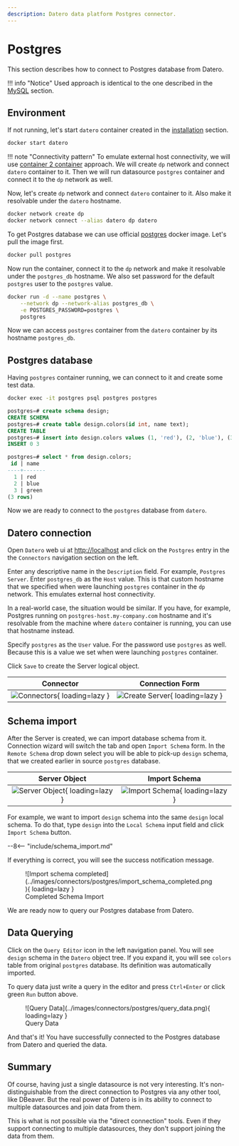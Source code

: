 ```yaml
---
description: Datero data platform Postgres connector.
---
```


# Postgres
This section describes how to connect to Postgres database from Datero.

!!! info "Notice"
    Used approach is identical to the one described in the [MySQL](./mysql.md) section.

## Environment
If not running, let's start `datero` container created in the [installation](../installation.md#running-the-container) section.
``` sh
docker start datero
```

!!! note "Connectivity pattern"
    To emulate external host connectivity, we will use [container 2 container](./index.md#container-to-container) approach.
    We will create `dp` network and connect `datero` container to it.
    Then we will run datasource `postgres` container and connect it to the `dp` network as well.

Now, let's create `dp` network and connect `datero` container to it.
Also make it resolvable under the `datero` hostname.
``` sh
docker network create dp
docker network connect --alias datero dp datero
```

To get Postgres database we can use official [postgres](https://hub.docker.com/_/postgres) docker image.
Let's pull the image first.
``` sh
docker pull postgres
```
Now run the container, connect it to the `dp` network and make it resolvable under the `postgres_db` hostname.
We also set password for the default `postgres` user to the `postgres` value.
``` sh
docker run -d --name postgres \
    --network dp --network-alias postgres_db \
    -e POSTGRES_PASSWORD=postgres \
    postgres
```
Now we can access `postgres` container from the `datero` container by its hostname `postgres_db`.


## Postgres database
Having `postgres` container running, we can connect to it and create some test data.
``` sh
docker exec -it postgres psql postgres postgres
```

``` sql
postgres=# create schema design;
CREATE SCHEMA
postgres=# create table design.colors(id int, name text);
CREATE TABLE
postgres=# insert into design.colors values (1, 'red'), (2, 'blue'), (3, 'green');
INSERT 0 3

postgres=# select * from design.colors;
 id | name
----+-------
  1 | red
  2 | blue
  3 | green
(3 rows)
```

Now we are ready to connect to the `postgres` database from `datero`.


## Datero connection
Open `Datero` web ui at [http://localhost](http://localhost) and click on the `Postgres` entry in the the `Connectors` navigation section on the left.

Enter any descriptive name in the `Description` field. For example, `Postgres Server`.
Enter `postgres_db` as the `Host` value.
This is that custom hostname that we specified when were launching `postgres` container in the `dp` network.
This emulates external host connectivity.

In a real-world case, the situation would be similar.
If you have, for example, Postgres running on `postgres-host.my-company.com` hostname and
it's resolvable from the machine where `datero` container is running, you can use that hostname instead.

Specify `postgres` as the `User` value.
For the password use `postgres` as well. Because this is a value we set when were launching `postgres` container.

Click `Save` to create the Server logical object.

Connector|Connection Form
:---:|:---:
![Connectors](../images/connectors/postgres/connector.png){ loading=lazy }|![Create Server](../images/connectors/postgres/create_server.png){ loading=lazy }


## Schema import
After the Server is created, we can import database schema from it.
Connection wizard will switch the tab and open `Import Schema` form.
In the `Remote Schema` drop down select you will be able to pick-up `design` schema,
that we created earlier in source `postgres` database.

Server Object|Import Schema
:---:|:---:
![Server Object](../images/connectors/postgres/server_entry.png){ loading=lazy }|![Import Schema](../images/connectors/postgres/import_schema.png){ loading=lazy }

For example, we want to import  `design` schema into the same `design` local schema.
To do that, type `design` into the `Local Schema` input field and click `Import Schema` button.

--8<-- "include/schema_import.md"

If everything is correct, you will see the success notification message.
<figure markdown>
  ![Import schema completed](../images/connectors/postgres/import_schema_completed.png){ loading=lazy }
  <figcaption>Completed Schema Import</figcaption>
</figure>

We are ready now to query our Postgres database from Datero.

## Data Querying
Click on the `Query Editor` icon in the left navigation panel.
You will see `design` schema in the `Datero` object tree.
If you expand it, you will see `colors` table from original `postgres` database.
Its definition was automatically imported.

To query data just write a query in the editor and press `Ctrl+Enter` or click green `Run` button above.

<figure markdown>
  ![Query Data](../images/connectors/postgres/query_data.png){ loading=lazy }
  <figcaption>Query Data</figcaption>
</figure>

And that's it! You have successfully connected to the Postgres database from Datero and queried the data.

## Summary
Of course, having just a single datasource is not very interesting.
It's non-distinguishable from the direct connection to Postgres via any other tool, like DBeaver.
But the real power of Datero is in its ability to connect to multiple datasources and join data from them.

This is what is not possible via the "direct connection" tools.
Even if they support connecting to multiple datasources, they don't support joining the data from them.
